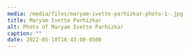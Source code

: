 ```yaml
---
media: /media/files/maryam-ivette-parhizkar-photo-1-.jpg
title: Maryam Ivette Parhizkar
alt: Photo of Maryam Ivette Parhizkar
caption: ""
date: 2022-05-10T16:43:00-0500
---
```

